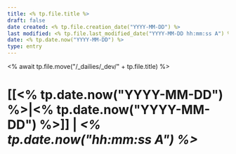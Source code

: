 ```yaml
---
title: <% tp.file.title %>
draft: false
date created: <% tp.file.creation_date("YYYY-MM-DD") %>
last modified: <% tp.file.last_modified_date("YYYY-MM-DD hh:mm:ss A") %>
date: <% tp.date.now("YYYY-MM-DD") %>
type: entry
---
```

<% await tp.file.move("/_dailies/_dev/" + tp.file.title) %>
# **[[<% tp.date.now("YYYY-MM-DD") %>|<% tp.date.now("YYYY-MM-DD") %>]]** | *<% tp.date.now("hh:mm:ss A") %>*